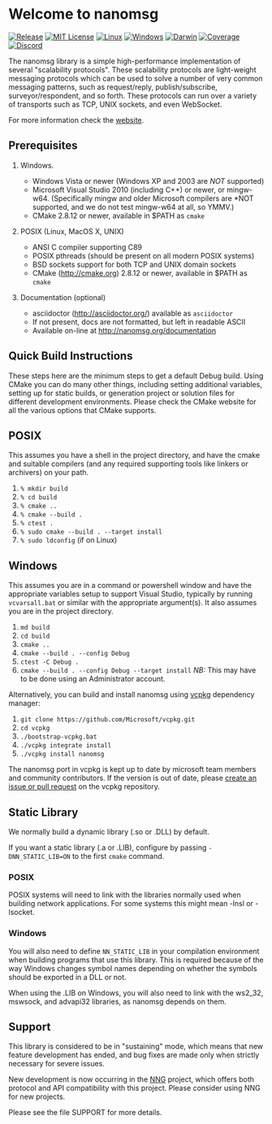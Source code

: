 Welcome to nanomsg
==================

[![Release](https://img.shields.io/github/release/nanomsg/nanomsg.svg)](https://github.com/nanomsg/nanomsg/releases/latest)
[![MIT License](https://img.shields.io/badge/license-MIT-blue.svg)](https://github.com/nanomsg/nanomsg/blob/master/COPYING)
[![Linux](https://img.shields.io/github/workflow/status/nanomsg/nanomsg/linux?logoColor=grey&logo=linux&label=)](https://github.com/nanomsg/nanomsg/actions/workflows/linux.yml)
[![Windows](https://img.shields.io/github/workflow/status/nanomsg/nanomsg/windows?logoColor=grey&logo=windows&label=)](https://github.com/nanomsg/nanomsg/actions/workflows/windows.yml)
[![Darwin](https://img.shields.io/github/workflow/status/nanomsg/nanomsg/darwin?logoColor=grey&logo=apple&label=)](https://github.com/nanomsg/nanomsg/actions/workflows/darwin.yml)
[![Coverage](https://codecov.io/gh/nanomsg/nanomsg/branch/master/graph/badge.svg?label=coverage)](https://codecov.io/gh/nanomsg/nanomsg)
[![Discord](https://img.shields.io/discord/639573728212156478?label=&logo=discord)](https://discord.com/channels/639573728212156478/639574516812742686)

The nanomsg library is a simple high-performance implementation of several
"scalability protocols". These scalability protocols are light-weight messaging
protocols which can be used to solve a number of very common messaging
patterns, such as request/reply, publish/subscribe, surveyor/respondent,
and so forth.  These protocols can run over a variety of transports such
as TCP, UNIX sockets, and even WebSocket.

For more information check the [website](http://nanomsg.org).

Prerequisites
-------------

1. Windows.
   * Windows Vista or newer (Windows XP and 2003 are *NOT* supported)
   * Microsoft Visual Studio 2010 (including C++) or newer, or mingw-w64.
     (Specifically mingw and older Microsoft compilers are *NOT supported,
     and we do not test mingw-w64 at all, so YMMV.)
   * CMake 2.8.12 or newer, available in $PATH as `cmake`

2. POSIX (Linux, MacOS X, UNIX)
   * ANSI C compiler supporting C89
   * POSIX pthreads (should be present on all modern POSIX systems)
   * BSD sockets support for both TCP and UNIX domain sockets
   * CMake (http://cmake.org) 2.8.12 or newer, available in $PATH as `cmake`

3. Documentation (optional)
   * asciidoctor (http://asciidoctor.org/) available as `asciidoctor`
   * If not present, docs are not formatted, but left in readable ASCII
   * Available on-line at http://nanomsg.org/documentation

Quick Build Instructions
------------------------

These steps here are the minimum steps to get a default Debug
build.  Using CMake you can do many other things, including
setting additional variables, setting up for static builds, or
generation project or solution files for different development
environments.  Please check the CMake website for all the various
options that CMake supports.

## POSIX

This assumes you have a shell in the project directory, and have
the cmake and suitable compilers (and any required supporting tools
like linkers or archivers) on your path.

1.  `% mkdir build`
2.  `% cd build`
3.  `% cmake ..`
4.  `% cmake --build .`
5.  `% ctest .`
6.  `% sudo cmake --build . --target install`
7.  `% sudo ldconfig` (if on Linux)

## Windows

This assumes you are in a command or powershell window and have
the appropriate variables setup to support Visual Studio, typically
by running `vcvarsall.bat` or similar with the appropriate argument(s).
It also assumes you are in the project directory.

1.  `md build`
2.  `cd build`
3.  `cmake ..`
4.  `cmake --build . --config Debug`
5.  `ctest -C Debug .`
6.  `cmake --build . --config Debug --target install`
    *NB:* This may have to be done using an Administrator account.

Alternatively, you can build and install nanomsg using [vcpkg](https://github.com/microsoft/vcpkg/) dependency manager:

1.  `git clone https://github.com/Microsoft/vcpkg.git`
2.  `cd vcpkg`
3.  `./bootstrap-vcpkg.bat`
4.  `./vcpkg integrate install`
5.  `./vcpkg install nanomsg`

The nanomsg port in vcpkg is kept up to date by microsoft team members and community contributors.
If the version is out of date, please [create an issue or pull request](https://github.com/Microsoft/vcpkg) on the vcpkg repository.

Static Library
--------------

We normally build a dynamic library (.so or .DLL) by default.

If you want a static library (.a or .LIB), configure by passing
`-DNN_STATIC_LIB=ON` to the first `cmake` command.

### POSIX

POSIX systems will need to link with the libraries normally used when building
network applications.  For some systems this might mean -lnsl or -lsocket.

### Windows

You will also need to define `NN_STATIC_LIB` in your compilation environment
when building programs that use this library.  This is required because of
the way Windows changes symbol names depending on whether the symbols should
be exported in a DLL or not.

When using the .LIB on Windows, you will also need to link with the
ws2_32, mswsock, and advapi32 libraries, as nanomsg depends on them.

Support
-------

This library is considered to be in "sustaining" mode, which means that new
feature development has ended, and bug fixes are made only when strictly
necessary for severe issues.

New development is now occurring in the [NNG](https://github.com/nanomsg/nng)
project, which offers both protocol and API compatibility with this project.
Please consider using NNG for new projects.

Please see the file SUPPORT for more details.
